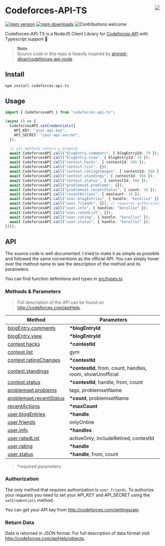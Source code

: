 # Codeforces-API-TS <a target="_blank" href="https://kounter.kerolloz.dev"><img align="right" src="https://kounter.kerolloz.dev/badge/kerolloz.codeforces-api-ts?style=for-the-badge&cntSuffix=%20Views&color=555&label=" /></a>

[![npm version](https://badge.fury.io/js/codeforces-api-ts.svg)](https://www.npmjs.com/package/codeforces-api-ts)
[![npm downloads](https://img.shields.io/npm/dw/codeforces-api-ts)](https://www.npmjs.com/package/codeforces-api-ts)
![Contributions welcome](https://img.shields.io/badge/contributions-welcome-brightgreen.svg?style=flat)

Codeforces-API-TS is a NodeJS Client Library for [Codeforces API](http://codeforces.com/apiHelp) with Typescript support 💙

> **Note**  
> Source code in this repo is heavily inspired by [ahmed-dinar/codeforces-api-node](https://github.com/ahmed-dinar/codeforces-api-node).

## Install

```sh
npm install codeforces-api-ts
```

## Usage

```typescript
import { CodeforcesAPI } from "codeforces-api-ts";

(async () => {
  CodeforcesAPI.setCredentials({
    API_KEY: "your-api-key",
    API_SECRET: "your-api-secret",
  });

  // all methods return a promise
  await CodeforcesAPI.call("blogEntry.comments", { blogEntryId: 79 });
  await CodeforcesAPI.call("blogEntry.view", { blogEntryId: 79 });
  await CodeforcesAPI.call("contest.hacks", { contestId: 566 });
  await CodeforcesAPI.call("contest.list", {});
  await CodeforcesAPI.call("contest.ratingChanges", { contestId: 566 });
  await CodeforcesAPI.call("contest.standings", { contestId: 566 });
  await CodeforcesAPI.call("contest.status", { contestId: 566 });
  await CodeforcesAPI.call("problemset.problems", {});
  await CodeforcesAPI.call("problemset.recentStatus", { count: 10 });
  await CodeforcesAPI.call("recentActions", { maxCount: 10 });
  await CodeforcesAPI.call("user.blogEntries", { handle: "kerolloz" });
  await CodeforcesAPI.call("user.friends", {}); // requires authorization
  await CodeforcesAPI.call("user.info", { handles: "kerolloz" });
  await CodeforcesAPI.call("user.ratedList", {});
  await CodeforcesAPI.call("user.rating", { handle: "kerolloz" });
  await CodeforcesAPI.call("user.status", { handle: "kerolloz" });
})();

```

## API

The source code is well documented. I tried to make it as simple as possible and followed the same conventions as the official API. You can simply hover over the method name to see the description of the method and its parameters.

You can find function defentions and types in [src/types.ts](src/types.ts)

### Methods & Parameters

>Full description of the API can be found on <http://codeforces.com/apiHelp>.

| Method                                                                                   | Parameters                                                   |  
| ---------------------------------------------------------------------------------------- | ------------------------------------------------------------ |
| [blogEntry.comments](http://codeforces.com/apiHelp/methods#blogEntry.comments)           | **\*blogEntryId**                                            |
| [blogEntry.view](http://codeforces.com/apiHelp/methods#blogEntry.view)                   | **\*blogEntryId**                                            |
| [contest.hacks](http://codeforces.com/apiHelp/methods#contest.hacks)                     | **\*contestId**                                              |
| [contest.list](http://codeforces.com/apiHelp/methods#contest.list)                       | gym                                                          |
| [contest.ratingChanges](http://codeforces.com/apiHelp/methods#contest.ratingChanges)     | **\*contestId**                                              |
| [contest.standings](http://codeforces.com/apiHelp/methods#contest.standings)             | **\*contestId**, from, count, handles,  room, showUnofficial |
| [contest.status](http://codeforces.com/apiHelp/methods#contest.status)                   | **\*contestId**, handle, from, count                         |
| [problemset.problems](http://codeforces.com/apiHelp/methods#problemset.problems)         | tags, problemsetName                                         |
| [problemset.recentStatus](http://codeforces.com/apiHelp/methods#problemset.recentStatus) | **\*count**, problemsetName                                  |
| [recentActions](http://codeforces.com/apiHelp/methods#recentActions)                     | **\*maxCount**                                               |
| [user.blogEntries](http://codeforces.com/apiHelp/methods#user.blogEntries)               | **\*handle**                                                 |
| [user.friends](http://codeforces.com/apiHelp/methods#user.friends)                       | onlyOnline                                                   |
| [user.info](http://codeforces.com/apiHelp/methods#user.info)                             | **\*handles**                                                |
| [user.ratedList](http://codeforces.com/apiHelp/methods#user.ratedList)                   | activeOnly, includeRetired, contestId                        |
| [user.rating](http://codeforces.com/apiHelp/methods#user.rating)                         | **\*handle**                                                 |
| [user.status](http://codeforces.com/apiHelp/methods#user.status)                         | **\*handle**, from, count                                    |
>*required parameters

### Authorization

The only method that requires authorization is `user.friends`. To authorize your requests you need to set your API_KEY and API_SECRET using the `setCredentials` method.

You can get your API key from <http://codeforces.com/settings/api>.

### Return Data

Data is returned in JSON format. For full description of data format visit <http://codeforces.com/apiHelp/objects>.
